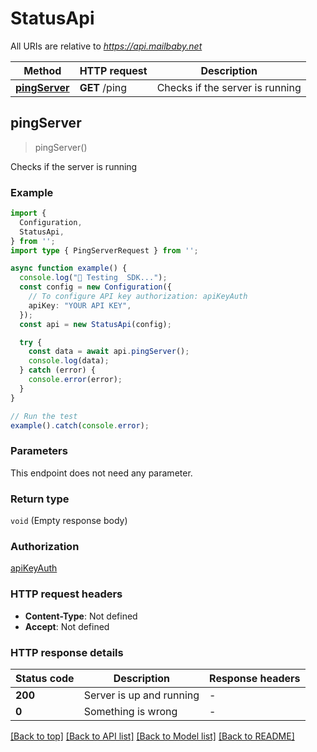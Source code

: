 # StatusApi

All URIs are relative to *https://api.mailbaby.net*

| Method | HTTP request | Description |
|------------- | ------------- | -------------|
| [**pingServer**](StatusApi.md#pingserver) | **GET** /ping | Checks if the server is running |



## pingServer

> pingServer()

Checks if the server is running

### Example

```ts
import {
  Configuration,
  StatusApi,
} from '';
import type { PingServerRequest } from '';

async function example() {
  console.log("🚀 Testing  SDK...");
  const config = new Configuration({ 
    // To configure API key authorization: apiKeyAuth
    apiKey: "YOUR API KEY",
  });
  const api = new StatusApi(config);

  try {
    const data = await api.pingServer();
    console.log(data);
  } catch (error) {
    console.error(error);
  }
}

// Run the test
example().catch(console.error);
```

### Parameters

This endpoint does not need any parameter.

### Return type

`void` (Empty response body)

### Authorization

[apiKeyAuth](../README.md#apiKeyAuth)

### HTTP request headers

- **Content-Type**: Not defined
- **Accept**: Not defined


### HTTP response details
| Status code | Description | Response headers |
|-------------|-------------|------------------|
| **200** | Server is up and running |  -  |
| **0** | Something is wrong |  -  |

[[Back to top]](#) [[Back to API list]](../README.md#api-endpoints) [[Back to Model list]](../README.md#models) [[Back to README]](../README.md)

